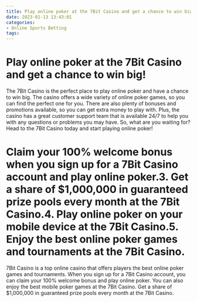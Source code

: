```yaml
---
title: Play online poker at the 7Bit Casino and get a chance to win big!
date: 2023-01-13 13:43:01
categories:
- Online Sports Betting
tags:
---
```



#  Play online poker at the 7Bit Casino and get a chance to win big!

The 7Bit Casino is the perfect place to play online poker and have a chance to win big. The casino offers a wide variety of online poker games, so you can find the perfect one for you. There are also plenty of bonuses and promotions available, so you can get extra money to play with. Plus, the casino has a great customer support team that is available 24/7 to help you with any questions or problems you may have. So, what are you waiting for? Head to the 7Bit Casino today and start playing online poker!

#  Claim your 100% welcome bonus when you sign up for a 7Bit Casino account and play online poker.3. Get a share of $1,000,000 in guaranteed prize pools every month at the 7Bit Casino.4. Play online poker on your mobile device at the 7Bit Casino.5. Enjoy the best online poker games and tournaments at the 7Bit Casino.

7Bit Casino is a top online casino that offers players the best online poker games and tournaments. When you sign up for a 7Bit Casino account, you can claim your 100% welcome bonus and play online poker. You can also enjoy the best mobile poker games at the 7Bit Casino. Get a share of $1,000,000 in guaranteed prize pools every month at the 7Bit Casino.